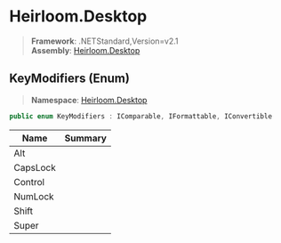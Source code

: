 # Heirloom.Desktop

> **Framework**: .NETStandard,Version=v2.1  
> **Assembly**: [Heirloom.Desktop][0]

## KeyModifiers (Enum)

> **Namespace**: [Heirloom.Desktop][0]

```cs
public enum KeyModifiers : IComparable, IFormattable, IConvertible
```

| Name     | Summary |
|----------|---------|
| Alt      |         |
| CapsLock |         |
| Control  |         |
| NumLock  |         |
| Shift    |         |
| Super    |         |

[0]: ../../Heirloom.Desktop.md
